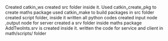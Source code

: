Created catkin_ws
created src folder inside it.
Used catkin_create_pkg to create maths package
used catkin_make to build packages in src folder
created script folder, inside it written all python codes
created input node ,output node
for server created a srv folder inside maths package
AddTwoInts.srv is created inside it.
written the code for service and client in math/scripts/ folder 
